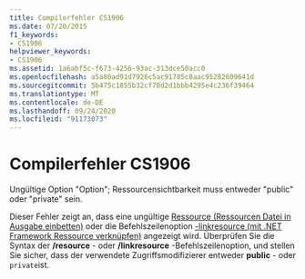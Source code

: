 ```yaml
---
title: Compilerfehler CS1906
ms.date: 07/20/2015
f1_keywords:
- CS1906
helpviewer_keywords:
- CS1906
ms.assetid: 1a6abf5c-f673-4256-93ac-313dce50acc0
ms.openlocfilehash: a5a80ad91d7926c5ac91785c8aac95282609641d
ms.sourcegitcommit: 5b475c1855b32cf78d2d1bbb4295e4c236f39464
ms.translationtype: MT
ms.contentlocale: de-DE
ms.lasthandoff: 09/24/2020
ms.locfileid: "91173073"
---
```

# <a name="compiler-error-cs1906"></a>Compilerfehler CS1906

Ungültige Option "Option"; Ressourcensichtbarkeit muss entweder "public" oder "private" sein.  
  
 Dieser Fehler zeigt an, dass eine ungültige [Ressource (Ressourcen Datei in Ausgabe einbetten)](../language-reference/compiler-options/resource-compiler-option.md) oder die Befehlszeilenoption [-linkresource (mit .NET Framework Ressource verknüpfen)](../language-reference/compiler-options/linkresource-compiler-option.md) angezeigt wird. Überprüfen Sie die Syntax der **/resource** - oder **/linkresource** -Befehlszeilenoption, und stellen Sie sicher, dass der verwendete Zugriffsmodifizierer entweder **public** - oder `private`ist.
